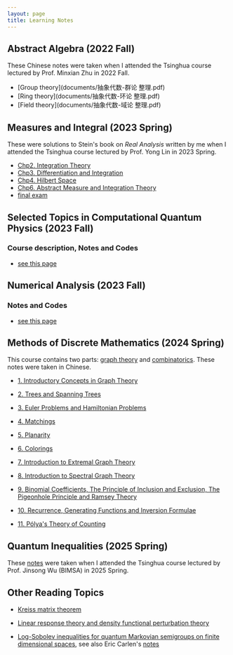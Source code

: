 ```yaml
---
layout: page
title: Learning Notes
---
```


## Abstract Algebra (2022 Fall)

These Chinese notes were taken when I attended the Tsinghua course lectured by Prof. Minxian Zhu in 2022 Fall.

+ [Group theory](documents/抽象代数-群论 整理.pdf)
+ [Ring theory](documents/抽象代数-环论 整理.pdf)
+ [Field theory](documents/抽象代数-域论 整理.pdf)

## Measures and Integral (2023 Spring)

These were solutions to Stein's book on *Real Analysis* written by me when I attended the Tsinghua course lectured by Prof. Yong Lin in 2023 Spring.

+ [Chp2. Integration Theory](documents/2integral.pdf)
+ [Chp3. Differentiation and Integration](documents/3differentiation.pdf)
+ [Chp4. Hilbert Space](documents/4hilbert.pdf)
+ [Chp6. Abstract Measure and Integration Theory](documents/6abstract.pdf)
+ [final exam](documents/final.pdf)

## Selected Topics in Computational Quantum Physics (2023 Fall)

### Course description, Notes and Codes

+ [see this page](pages/cqp.md)

## Numerical Analysis (2023 Fall)

### Notes and Codes

+ [see this page](pages/na.md)

## Methods of Discrete Mathematics (2024 Spring)

This course contains two parts: [graph theory](https://en.wikipedia.org/wiki/Graph_theory) and [combinatorics](https://en.wikipedia.org/wiki/Combinatorics). These notes were taken in Chinese.

+ [1. Introductory Concepts in Graph Theory](documents/graph1.pdf)

+ [2. Trees and Spanning Trees](documents/graph2.pdf)

+ [3. Euler Problems and Hamiltonian Problems](documents/graph3.pdf)

+ [4. Matchings](documents/graph4.pdf)

+ [5. Planarity](documents/graph5.pdf)

+ [6. Colorings](documents/graph6.pdf)

+ [7. Introduction to Extremal Graph Theory](documents/graph7.pdf)

+ [8. Introduction to Spectral Graph Theory](documents/graph8.pdf)

+ [9. Binomial Coefficients, The Principle of Inclusion and Exclusion, The Pigeonhole Principle and Ramsey Theory](documents/comb1.pdf)

+ [10. Recurrence, Generating Functions and Inversion Formulae](documents/comb2.pdf)

+ [11. Pólya's Theory of Counting](documents/comb3.pdf)


## Quantum Inequalities (2025 Spring)

These [notes](documents/Notes_on_Matrix_Analysis.pdf) were taken when I attended the Tsinghua course lectured by Prof. Jinsong Wu (BIMSA) in 2025 Spring.

## Other Reading Topics

+ [Kreiss matrix theorem](documents/KreissMatrixTheorem.pdf)

+ [Linear response theory and density functional perturbation theory](documents/LinearResponseTheory.pdf)

+ [Log-Sobolev inequalities for quantum Markovian semigroups on finite dimensional spaces](documents/LogSobolev.pdf), see also Eric Carlen's [notes](https://arxiv.org/abs/2306.10903)

